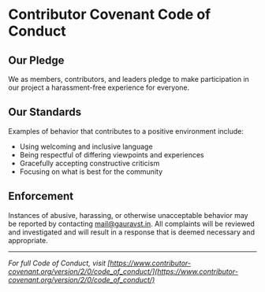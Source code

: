 # Contributor Covenant Code of Conduct

## Our Pledge

We as members, contributors, and leaders pledge to make participation in our
project a harassment-free experience for everyone.

## Our Standards

Examples of behavior that contributes to a positive environment include:

- Using welcoming and inclusive language
- Being respectful of differing viewpoints and experiences
- Gracefully accepting constructive criticism
- Focusing on what is best for the community

## Enforcement

Instances of abusive, harassing, or otherwise unacceptable behavior may be
reported by contacting mail@gauravst.in. All complaints will be reviewed
and investigated and will result in a response that is deemed necessary and
appropriate.

---

_For full Code of Conduct, visit [https://www.contributor-covenant.org/version/2/0/code_of_conduct/](https://www.contributor-covenant.org/version/2/0/code_of_conduct/)_
